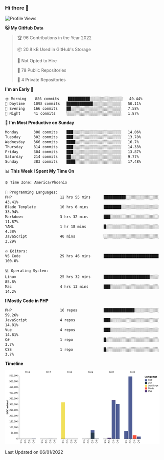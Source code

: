 ### Hi there 👋

<!--START_SECTION:waka-->
![Profile Views](http://img.shields.io/badge/Profile%20Views-0-blue)

**🐱 My GitHub Data** 

> 🏆 96 Contributions in the Year 2022
 > 
> 📦 20.8 kB Used in GitHub's Storage 
 > 
> 🚫 Not Opted to Hire
 > 
> 📜 78 Public Repositories 
 > 
> 🔑 4 Private Repositories  
 > 
**I'm an Early 🐤** 

```text
🌞 Morning    886 commits    ██████████░░░░░░░░░░░░░░░   40.44% 
🌆 Daytime    1098 commits   ████████████░░░░░░░░░░░░░   50.11% 
🌃 Evening    166 commits    ██░░░░░░░░░░░░░░░░░░░░░░░   7.58% 
🌙 Night      41 commits     ░░░░░░░░░░░░░░░░░░░░░░░░░   1.87%

```
📅 **I'm Most Productive on Sunday** 

```text
Monday       308 commits    ███░░░░░░░░░░░░░░░░░░░░░░   14.06% 
Tuesday      302 commits    ███░░░░░░░░░░░░░░░░░░░░░░   13.78% 
Wednesday    366 commits    ████░░░░░░░░░░░░░░░░░░░░░   16.7% 
Thursday     314 commits    ███░░░░░░░░░░░░░░░░░░░░░░   14.33% 
Friday       304 commits    ███░░░░░░░░░░░░░░░░░░░░░░   13.87% 
Saturday     214 commits    ██░░░░░░░░░░░░░░░░░░░░░░░   9.77% 
Sunday       383 commits    ████░░░░░░░░░░░░░░░░░░░░░   17.48%

```


📊 **This Week I Spent My Time On** 

```text
⌚︎ Time Zone: America/Phoenix

💬 Programming Languages: 
PHP                      12 hrs 55 mins      ██████████░░░░░░░░░░░░░░░   43.41% 
Blade Template           10 hrs 6 mins       ████████░░░░░░░░░░░░░░░░░   33.94% 
Markdown                 3 hrs 32 mins       ███░░░░░░░░░░░░░░░░░░░░░░   11.87% 
YAML                     1 hr 18 mins        █░░░░░░░░░░░░░░░░░░░░░░░░   4.38% 
JavaScript               40 mins             ░░░░░░░░░░░░░░░░░░░░░░░░░   2.29%

🔥 Editors: 
VS Code                  29 hrs 46 mins      █████████████████████████   100.0%

💻 Operating System: 
Linux                    25 hrs 32 mins      █████████████████████░░░░   85.8% 
Mac                      4 hrs 13 mins       ███░░░░░░░░░░░░░░░░░░░░░░   14.2%

```

**I Mostly Code in PHP** 

```text
PHP                      16 repos            ██████████████░░░░░░░░░░░   59.26% 
JavaScript               4 repos             ███░░░░░░░░░░░░░░░░░░░░░░   14.81% 
Vue                      4 repos             ███░░░░░░░░░░░░░░░░░░░░░░   14.81% 
C#                       1 repo              █░░░░░░░░░░░░░░░░░░░░░░░░   3.7% 
CSS                      1 repo              █░░░░░░░░░░░░░░░░░░░░░░░░   3.7%

```


**Timeline**

![Chart not found](https://raw.githubusercontent.com/mikebronner/mikebronner/master/charts/bar_graph.png) 


 Last Updated on 06/01/2022
<!--END_SECTION:waka-->

<!--
**mikebronner/mikebronner** is a ✨ _special_ ✨ repository because its `README.md` (this file) appears on your GitHub profile.

Here are some ideas to get you started:

- 🔭 I’m currently working on ...
- 🌱 I’m currently learning ...
- 👯 I’m looking to collaborate on ...
- 🤔 I’m looking for help with ...
- 💬 Ask me about ...
- 📫 How to reach me: ...
- 😄 Pronouns: ...
- ⚡ Fun fact: ...
-->
